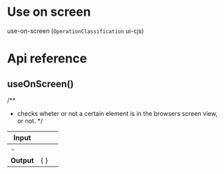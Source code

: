 # Use on screen

use-on-screen (`OperationClassification` ui-cjs)



# Api reference

## useOnScreen()

/**
 * checks wheter or not a certain element is in the browsers screen view, or not.
 */


| Input      |    |    |
| ---------- | -- | -- |
| - | | |
| **Output** | {  }   |    |


